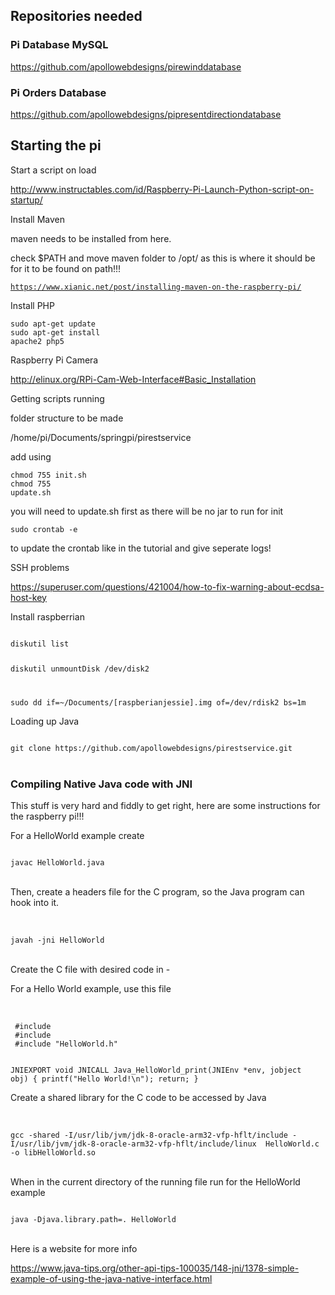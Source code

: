 ## Repositories needed

### Pi Database MySQL

https://github.com/apollowebdesigns/pirewinddatabase

### Pi Orders Database

https://github.com/apollowebdesigns/pipresentdirectiondatabase

## Starting the pi

Start a script on load

http://www.instructables.com/id/Raspberry-Pi-Launch-Python-script-on-startup/

Install Maven

maven needs to be installed from here.

check $PATH and move maven folder to /opt/ as this is where it should be for it to be found on path!!!

<code>https://www.xianic.net/post/installing-maven-on-the-raspberry-pi/</code>

Install PHP

<code>sudo apt-get update</code>
<br>
<code>sudo apt-get install apache2 php5</code>

Raspberry Pi Camera

http://elinux.org/RPi-Cam-Web-Interface#Basic_Installation

Getting scripts running

folder structure to be made

/home/pi/Documents/springpi/pirestservice

add using 

<code>chmod 755 init.sh</code>
<br>
<code>chmod 755 update.sh</code>

you will need to update.sh first as there will be no jar to run for init

<code>sudo crontab -e</code>

to update the crontab like in the tutorial and give seperate logs!

SSH problems

https://superuser.com/questions/421004/how-to-fix-warning-about-ecdsa-host-key

Install raspberrian

<code>
diskutil list

diskutil unmountDisk /dev/disk2

sudo dd if=~/Documents/[raspberianjessie].img of=/dev/rdisk2 bs=1m
</code>

Loading up Java

<code>
git clone https://github.com/apollowebdesigns/pirestservice.git
</code>
<br />

### Compiling Native Java code with JNI

This stuff is very hard and fiddly to get right, here are some instructions for the
raspberry pi!!!

For a HelloWorld example create

<code>
javac HelloWorld.java
</code>
<br />

Then, create a headers file for the C program, so the Java program can hook into it.

<br />
<code>
javah -jni HelloWorld
</code>
<br />

Create the C file with desired code in -

For a Hello World example, use this file

<br />
<code>
 #include <jni.h>
 #include <stdio.h>
 #include "HelloWorld.h"

 JNIEXPORT void JNICALL
 Java_HelloWorld_print(JNIEnv *env, jobject obj)
 {
     printf("Hello World!\n");
     return;
 }
</code>
<br />


Create a shared library for the C code to be accessed by Java

<br />
<code>
gcc -shared -I/usr/lib/jvm/jdk-8-oracle-arm32-vfp-hflt/include -I/usr/lib/jvm/jdk-8-oracle-arm32-vfp-hflt/include/linux  HelloWorld.c -o libHelloWorld.so
</code>
<br />

When in the current directory of the running file run for the HelloWorld example

<code>
java -Djava.library.path=. HelloWorld
</code>
<br />

Here is a website for more info

https://www.java-tips.org/other-api-tips-100035/148-jni/1378-simple-example-of-using-the-java-native-interface.html